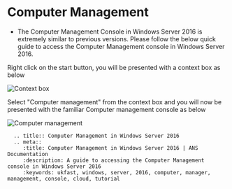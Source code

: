 # Computer Management

* The Computer Management Console in Windows Server 2016 is extremely similar to previous versions.
  Please follow the below quick guide to access the Computer Management console in Windows Server 2016.

Right click on the start button, you will be presented with a context box as below

![Context box](files/computermanagement/rightclickstart.PNG)

Select "Computer management" from the context box and you will now be presented with the familiar Computer management console as below

![Computer management](files/computermanagement/computermanagement.PNG)

```eval_rst
  .. title:: Computer Management in Windows Server 2016
  .. meta::
     :title: Computer Management in Windows Server 2016 | ANS Documentation
     :description: A guide to accessing the Computer Management console in Windows Server 2016
     :keywords: ukfast, windows, server, 2016, computer, manager, management, console, cloud, tutorial
